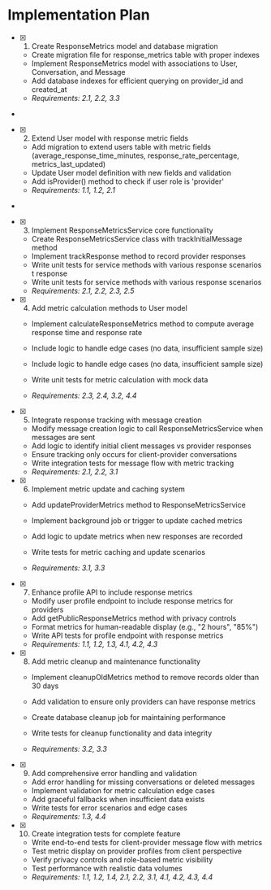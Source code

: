 # Implementation Plan

- [x] 1. Create ResponseMetrics model and database migration







  - Create migration file for response_metrics table with proper indexes
  - Implement ResponseMetrics model with associations to User, Conversation, and Message
  - Add database indexes for efficient querying on provider_id and created_at
  - _Requirements: 2.1, 2.2, 3.3_
-

- [x] 2. Extend User model with response metric fields







  - Add migration to extend users table with metric fields (average_response_time_minutes, response_rate_percentage, metrics_last_updated)
  - Update User model definition with new fields and validation
  - Add isProvider() method to check if user role is 'provider'
  - _Requirements: 1.1, 1.2, 2.1_
-



- [x] 3. Implement ResponseMetricsService core functionality






  - Create ResponseMetricsService class with trackInitialMessage method
  - Implement trackResponse method to record provider responses
  - Write unit tests for service methods with various response scenarios
t response
  - Write unit tests for service methods with various response scenarios
  - _Requirements: 2.1, 2.2, 2.3, 2.5_


- [x] 4. Add metric calculation methods to User model






  - Implement calculateResponseMetrics method to compute average response time and response rate
  - Include logic to handle edge cases (no data, insufficient sample size)

  - Include logic to handle edge cases (no data, insufficient sample size)

  - Write unit tests for metric calculation with mock data
  - _Requirements: 2.3, 2.4, 3.2, 4.4_



- [x] 5. Integrate response tracking with message creation






  - Modify message creation logic to call ResponseMetricsService when messages are sent
  - Add logic to identify initial client messages vs provider responses
  - Ensure tracking only occurs for client-provider conversations
  - Write integration tests for message flow with metric tracking
  - _Requirements: 2.1, 2.2, 3.1_


- [x] 6. Implement metric update and caching system





  - Add updateProviderMetrics method to ResponseMetricsService

  - Implement background job or trigger to update cached metrics
  - Add logic to update metrics when new responses are recorded

  - Write tests for metric caching and update scenarios
  - _Requirements: 3.1, 3.3_

- [x] 7. Enhance profile API to include response metrics







  - Modify user profile endpoint to include response metrics 
for providers
  - Add getPublicResponseMetrics method with privacy controls
  - Format metrics for human-readable display (e.g., "2 hours", "85%")
  - Write API tests for profile endpoint with response metrics
  - _Requirements: 1.1, 1.2, 1.3, 4.1, 4.2, 4.3_


- [x] 8. Add metric cleanup and maintenance functionality








  - Implement cleanupOldMetrics method to remove records older than 30 days
  - Add validation to ensure only providers can have response metrics
  - Create database cleanup job for maintaining performance
  - Write tests for cleanup functionality and data integrity

  - _Requirements: 3.2, 3.3_

- [x] 9. Add comprehensive error handling and validation






  - Add error handling for missing conversations or deleted messages
  - Implement validation for metric calculation edge cases
  - Add graceful fallbacks when insufficient data exists
  - Write tests for error scenarios and edge cases
  - _Requirements: 1.3, 4.4_

- [x] 10. Create integration tests for complete feature






  - Write end-to-end tests for client-provider message flow with metrics
  - Test metric display on provider profiles from client perspective
  - Verify privacy controls and role-based metric visibility
  - Test performance with realistic data volumes
  - _Requirements: 1.1, 1.2, 1.4, 2.1, 2.2, 3.1, 4.1, 4.2, 4.3, 4.4_